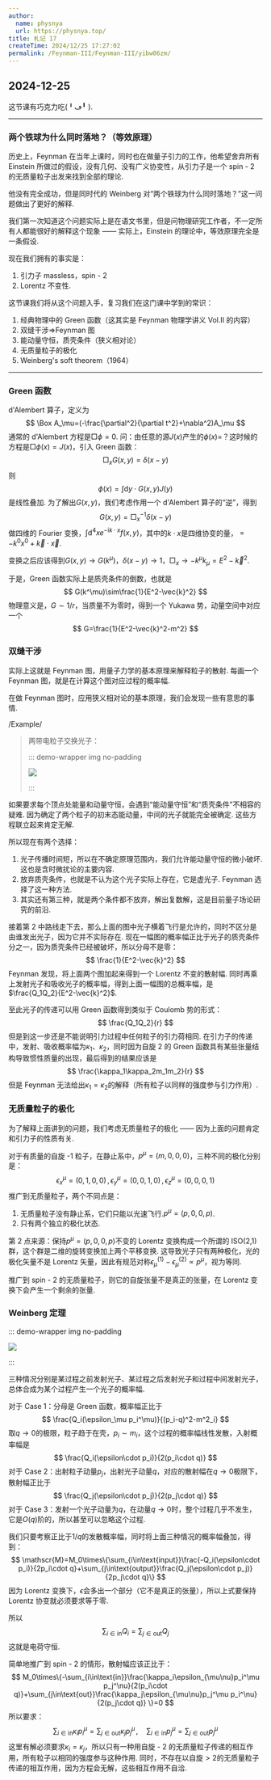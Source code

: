 ```yaml
---
author:
  name: physnya
  url: https://physnya.top/
title: 札记 17
createTime: 2024/12/25 17:27:02
permalink: /Feynman-III/Feynman-III/yibw06zm/
---
```

## 2024-12-25

这节课有巧克力吃(╹ڡ╹ ).

---

### 两个铁球为什么同时落地？（等效原理）

历史上，Feynman 在当年上课时，同时也在做量子引力的工作，他希望舍弃所有 Einstein 所做过的假设，没有几何、没有广义协变性，从引力子是一个 spin - 2 的无质量粒子出发来找到全部的理论.

他没有完全成功，但是同时代的 Weinberg 对“两个铁球为什么同时落地？”这一问题做出了更好的解释.

我们第一次知道这个问题实际上是在语文书里，但是问物理研究工作者，不一定所有人都能很好的解释这个现象 —— 实际上，Einstein 的理论中，等效原理完全是一条假设.

现在我们拥有的事实是：

1. 引力子 massless，spin - 2
2. Lorentz 不变性.

这节课我们将从这个问题入手，复习我们在这门课中学到的常识：

1. 经典物理中的 Green 函数（这其实是 Feynman 物理学讲义 Vol.II 的内容）
2. 双缝干涉$\Longrightarrow$Feynman 图
3. 能动量守恒，质壳条件（狭义相对论）
4. 无质量粒子的极化
5. Weinberg\'s soft theorem（1964）

---

### Green 函数

d'Alembert 算子，定义为
$$
\Box A_\mu=(-\frac{\partial^2}{\partial t^2}+\nabla^2)A_\mu
$$
通常的 d'Alembert 方程是$\Box\phi=0$. 问：由任意的源$J(x)$产生的$\phi(x)=$？这时候的方程是$\Box\phi(x)=J(x)$，引入 Green 函数：
$$
\Box_xG(x,y)=\delta(x-y)
$$
则
$$
\phi(x)=\int\text{d}y\cdot G(x,y)J(y)
$$
是线性叠加. 为了解出$G(x,y)$，我们考虑作用一个 d'Alembert 算子的“逆”，得到
$$
G(x,y)=\Box_x^{-1}\delta(x-y)
$$
做四维的 Fourier 变换，$\int\text{d}^4x e^{-\text{i}k\cdot x}f(x,y)$，其中的$k\cdot x$是四维协变的量，$=-k^0x^0+\vec{k}\cdot\vec{x}$.

变换之后应该得到$G(x,y)\to G(k^\mu)$，$\delta(x-y)\to1$，$\Box_x\to-k^\mu k_\mu=E^2-\vec{k}^2$.

于是，Green 函数实际上是质壳条件的倒数，也就是
$$
G(k^\mu)\sim\frac{1}{E^2-\vec{k}^2}
$$
物理意义是，$G\sim1/r$，当质量不为零时，得到一个 Yukawa 势，动量空间中对应一个
$$
G=\frac{1}{E^2-\vec{k}^2-m^2}
$$

### 双缝干涉

实际上这就是 Feynman 图，用量子力学的基本原理来解释粒子的散射. 每画一个 Feynman 图，就是在计算这个图对应过程的概率幅.

在做 Feynman 图时，应用狭义相对论的基本原理，我们会发现一些有意思的事情.

/Example/

> 两带电粒子交换光子：
>
> ::: demo-wrapper img no-padding
>
> ![](https://p.sda1.dev/21/ba1efe57605b19e1043ae076327fada5/微信图片_20241225170903.jpg)
>
> :::

如果要求每个顶点处能量和动量守恒，会遇到“能动量守恒”和“质壳条件”不相容的疑难. 因为确定了两个粒子的初末态能动量，中间的光子就能完全被确定. 这些方程联立起来肯定无解.

所以现在有两个选择：

1. 光子传播时间短，所以在不确定原理范围内，我们允许能动量守恒的微小破坏. 这也是含时微扰论的主要内容.
2. 放弃质壳条件，也就是不认为这个光子实际上存在，它是虚光子. Feynman 选择了这一种方法.
3. 其实还有第三种，就是两个条件都不放弃，解出复数解，这是目前量子场论研究的前沿.

接着第 2 中路线走下去，那么上面的图中光子横着飞行是允许的，同时不区分是由谁发出光子，因为它并不实际存在. 现在一幅图的概率幅正比于光子的质壳条件分之一，因为质壳条件已经被破坏，所以分母不是零：
$$
\frac{1}{E^2-\vec{k}^2}
$$
Feynman 发现，将上面两个图加起来得到一个 Lorentz 不变的散射幅. 同时再乘上发射光子和吸收光子的概率幅，得到上面一幅图的总概率幅，是$\frac{Q_1Q_2}{E^2-\vec{k}^2}$.

至此光子的传递可以用 Green 函数得到类似于 Coulomb 势的形式：
$$
\frac{Q_1Q_2}{r}
$$
但是到这一步还是不能说明引力过程中任何粒子的引力荷相同. 在引力子的传递中，发射、吸收概率幅为$\kappa_1$、$\kappa_2$，同时因为自旋 2 的 Green 函数具有某些张量结构导致惯性质量的出现，最后得到的结果应该是
$$
\frac{\kappa_1\kappa_2m_1m_2}{r}
$$
但是 Feynman 无法给出$\kappa_1=\kappa_2$的解释（所有粒子以同样的强度参与引力作用）.

### 无质量粒子的极化

为了解释上面讲到的问题，我们考虑无质量粒子的极化 —— 因为上面的问题肯定和引力子的性质有关.

对于有质量的自旋 -1 粒子，在静止系中，$p^\mu=(m,0,0,0)$，三种不同的极化分别是：
$$
\epsilon_x^\mu=(0,1,0,0)\,,\epsilon_y^\mu=(0,0,1,0)\,,\epsilon_z^\mu=(0,0,0,1)
$$
推广到无质量粒子，两个不同点是：

1. 无质量粒子没有静止系，它们只能以光速飞行.$p^\mu=(p,0,0,p)$.
2. 只有两个独立的极化状态.

第 2 点来源：保持$p^\mu=(p,0,0,p)$不变的 Lorentz 变换构成一个所谓的 ISO(2,1) 群，这个群是二维的旋转变换加上两个平移变换. 这导致光子只有两种极化，光的极化矢量不是 Lorentz 矢量，因此有规范对称$\epsilon_\mu^{(1)}-\epsilon_\mu^{(2)}\propto p^\mu$，视为等同.

推广到 spin - 2 的无质量粒子，则它的自旋张量不是真正的张量，在 Lorentz 变换下会产生一个剩余的张量.

### Weinberg 定理

::: demo-wrapper img no-padding

![](https://p.sda1.dev/21/558deeca4ef2fa6a6c294196c40377ac/微信图片_20241225170858.jpg)

:::

三种情况分别是某过程之前发射光子、某过程之后发射光子和过程中间发射光子，总体合成为某个过程产生一个光子的概率幅.

对于 Case 1：分母是 Green 函数，概率幅正比于
$$
\frac{Q_i(\epsilon_\mu p_i^\mu)}{(p_i-q)^2-m^2_i}
$$
取$q\to0$的极限，粒子趋于在壳，$p_i\sim m_i$，这个过程的概率幅线性发散，入射概率幅是
$$
\frac{Q_i(\epsilon\cdot p_i)}{2(p_i\cdot q)}
$$
对于 Case 2：出射粒子动量$p_j$，出射光子动量$q$，对应的散射幅在$q\to0$极限下，散射幅正比于
$$
\frac{Q_j(\epsilon\cdot p_j)}{2(p_j\cdot q)}
$$
对于 Case 3：发射一个光子动量为$q$，在动量$q\to0$时，整个过程几乎不发生，它是$O(q)$阶的，所以甚至可以忽略这个过程.

我们只要考察正比于$1/q$的发散概率幅，同时将上面三种情况的概率幅叠加，得到：
$$
\mathscr{M}=M_0\times\{\sum_{i\in\text{input}}\frac{-Q_i(\epsilon\cdot p_i)}{2p_i\cdot q}+\sum_{j\in\text{output}}\frac{Q_j(\epsilon\cdot p_j)}{2p_j\cdot q}\}
$$
因为 Lorentz 变换下，$\epsilon$会多出一个部分（它不是真正的张量），所以上式要保持 Lorentz 协变就必须要求等于零.

所以
$$
\sum_{i\in\text{in}}Q_i=\sum_{j\in\text{out}}Q_j
$$
这就是电荷守恒.

简单地推广到 spin - 2 的情形，散射幅应该正比于：
$$
M_0\times\{-\sum_{i\in\text{in}}\frac{\kappa_i\epsilon_{\mu\nu}p_i^\mu p_j^\nu}{2(p_i\cdot q)}+\sum_{j\in\text{out}}\frac{\kappa_j\epsilon_{\mu\nu}p_j^\mu p_i^\nu}{2(p_j\cdot q)}
\}=0
$$
所以要求：
$$
\sum_{i\in\text{in}}\kappa_ip_i^\mu=\sum_{j\in\text{out}}\kappa_jp_j^\mu\,,\quad\sum_{i\in\text{in}}p_j^\mu=\sum_{j\in\text{out}}p_j^\mu
$$
这里有解必须要求$\kappa_i=\kappa_j$，所以只有一种用自旋 - 2 的无质量粒子传递的相互作用，所有粒子以相同的强度参与这种作用. 同时，不存在以自旋$>2$的无质量粒子传递的相互作用，因为方程会无解，这些相互作用不自洽.